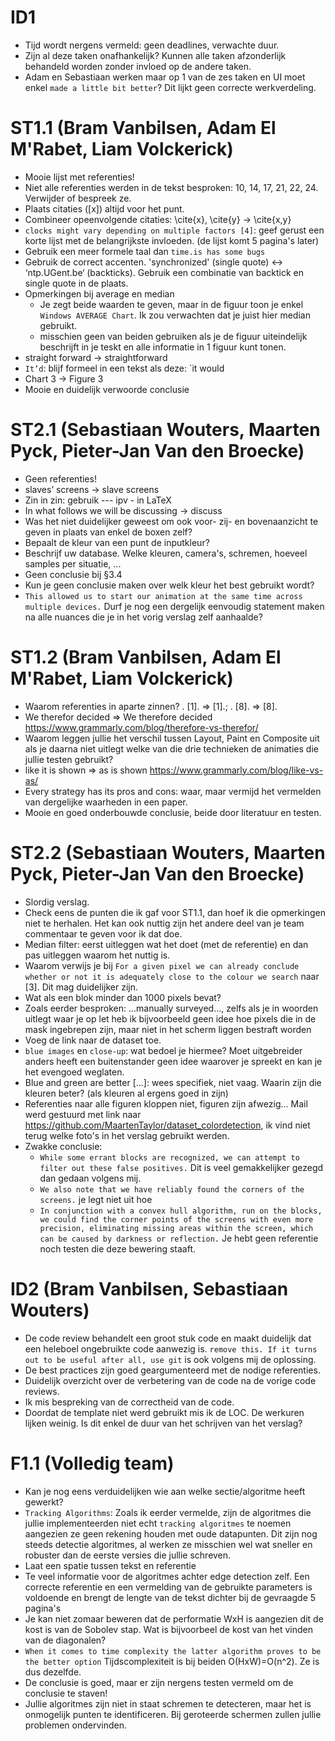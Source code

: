 # ID1
- Tijd wordt nergens vermeld: geen deadlines, verwachte duur.
- Zijn al deze taken onafhankelijk? Kunnen alle taken afzonderlijk behandeld worden zonder invloed op de andere taken.
- Adam en Sebastiaan werken maar op 1 van de zes taken en UI moet enkel `made a little bit better`? Dit lijkt geen correcte werkverdeling.

# ST1.1 (Bram Vanbilsen, Adam El M'Rabet, Liam Volckerick)
- Mooie lijst met referenties!
- Niet alle referenties werden in de tekst besproken: 10, 14, 17, 21, 22, 24. Verwijder of bespreek ze.
- Plaats citaties ([x]) altijd voor het punt.
- Combineer opeenvolgende citaties: \cite{x}, \cite{y} → \cite{x,y}
- `clocks might vary depending on multiple factors [4]`: geef gerust een korte lijst met de belangrijkste invloeden. (de lijst komt 5 pagina's later)
- Gebruik een meer formele taal dan `time.is has some bugs`
- Gebruik de correct accenten. 'synchronized' (single quote) ↔ ‘ntp.UGent.be‘ (backticks). Gebruik een combinatie van backtick en single quote in de plaats.
- Opmerkingen bij average en median
  - Je zegt beide waarden te geven, maar in de figuur toon je enkel `Windows AVERAGE Chart`. Ik zou verwachten dat je juist hier median gebruikt.
  - misschien geen van beiden gebruiken als je de figuur uiteindelijk beschrijft in je teskt en alle informatie in 1 figuur kunt tonen.
- straight forward → straightforward
- `It’d`:  blijf formeel in een tekst als deze: `it would
- Chart 3 → Figure 3
- Mooie en duidelijk verwoorde conclusie

# ST2.1 (Sebastiaan Wouters, Maarten Pyck, Pieter-Jan Van den Broecke)
- Geen referenties!
- slaves’ screens → slave screens
- Zin in zin: gebruik --- ipv - in LaTeX
- In what follows we will be discussing →  discuss
- Was het niet duidelijker geweest om ook voor- zij- en bovenaanzicht te geven in plaats van enkel de boxen zelf?
- Bepaalt de kleur van een punt de inputkleur?
- Beschrijf uw database. Welke kleuren,  camera's, schremen, hoeveel samples per situatie, ...
- Geen conclusie bij §3.4
- Kun je geen conclusie maken over welk kleur het best gebruikt wordt?
- `This allowed us to start our animation at the same time across multiple devices.` Durf je nog een dergelijk eenvoudig statement maken na alle nuances die je in het vorig verslag zelf aanhaalde?


# ST1.2 (Bram Vanbilsen, Adam El M'Rabet, Liam Volckerick)
- Waarom referenties in aparte zinnen? . [1]. ⇒ [1].;  . [8]. ⇒ [8].
- We therefor decided ⇒ We therefore decided https://www.grammarly.com/blog/therefore-vs-therefor/
- Waarom leggen jullie het verschil tussen Layout, Paint en Composite uit als je daarna niet uitlegt welke van die drie technieken de animaties die jullie testen gebruikt?
- like it is shown ⇒ as is shown https://www.grammarly.com/blog/like-vs-as/
- Every strategy has its pros and cons: waar, maar vermijd het vermelden van dergelijke waarheden in een paper.
- Mooie en goed onderbouwde conclusie, beide door literatuur en testen.

# ST2.2  (Sebastiaan Wouters, Maarten Pyck, Pieter-Jan Van den Broecke)
- Slordig verslag.
- Check eens de punten die ik gaf voor ST1.1, dan hoef ik die opmerkingen niet te herhalen. Het kan ook nuttig zijn het andere deel van je team commentaar te geven voor ik dat doe.
- Median filter: eerst uitleggen wat het doet (met de referentie) en dan pas uitleggen waarom het nuttig is.
- Waarom verwijs je bij `For a given pixel we can already conclude whether or not it is adequately close to the colour we search` naar [3]. Dit mag duidelijker zijn.
- Wat als een blok minder dan 1000 pixels bevat?
- Zoals eerder besproken: ...manually surveyed..., zelfs als je in woorden uitlegt waar je op let heb ik bijvoorbeeld geen idee hoe pixels die in de mask ingebrepen zijn, maar niet in het scherm liggen bestraft worden
- Voeg de link naar de dataset toe.
- `blue images` en `close-up`: wat bedoel je hiermee? Moet uitgebreider anders heeft een buitenstander geen idee waarover je spreekt en kan je het evengoed weglaten.
- Blue and green are better [...]: wees specifiek, niet vaag. Waarin zijn die kleuren beter? (als kleuren al ergens goed in zijn)
- Referenties naar alle figuren kloppen niet, figuren zijn afwezig...  Mail werd gestuurd met link naar https://github.com/MaartenTaylor/dataset_colordetection, ik vind niet terug welke foto's in het verslag gebruikt werden.
- Zwakke conclusie:
  - `While some errant blocks are recognized, we can attempt to filter out these false positives.` Dit is veel gemakkelijker gezegd dan gedaan volgens mij.
  - `We also note that we have reliably found the corners of the screens.` je legt niet uit hoe
  - `In conjunction with a convex hull algorithm, run on the blocks, we could find the corner points of the screens with even more precision, eliminating missing areas within the screen, which can be caused by darkness or reflection.` Je hebt geen referentie noch testen die deze bewering staaft.

# ID2 (Bram Vanbilsen, Sebastiaan Wouters)
- De code review behandelt een groot stuk code en maakt duidelijk dat een heleboel ongebruikte code aanwezig is. `remove this. If it turns out to be useful after all, use git` is ook volgens mij de oplossing.
- De best practices zijn goed geargumenteerd met de nodige referenties.
- Duidelijk overzicht over de verbetering van de code na de vorige code reviews.
- Ik mis bespreking van de correctheid van de code.
- Doordat de template niet werd gebruikt mis ik de LOC. De werkuren lijken weinig. Is dit enkel de duur van het schrijven van het verslag?

# F1.1 (Volledig team)
- Kan je nog eens verduidelijken wie aan welke sectie/algoritme heeft gewerkt?
- `Tracking Algorithms`: Zoals ik eerder vermelde, zijn de algoritmes die jullie implementeerden niet echt `tracking algoritmes` te noemen aangezien ze geen rekening houden met oude datapunten. Dit zijn nog steeds detectie algoritmes, al werken ze misschien wel wat sneller en robuster dan de eerste versies die jullie schreven.
- Laat een spatie tussen tekst en referentie
- Te veel informatie voor de algoritmes achter edge detection zelf. Een correcte referentie en een vermelding van de gebruikte parameters is voldoende en brengt de lengte van de tekst dichter bij de gevraagde 5 pagina's
- Je kan niet zomaar beweren dat de performatie WxH is aangezien dit de kost is van de Sobolev stap. Wat is bijvoorbeel de kost van het vinden van de diagonalen?
- `When it comes to time complexity the latter algorithm proves to be the better option` Tijdscomplexiteit is bij beiden O(HxW)=O(n^2). Ze is dus dezelfde.
- De conclusie is goed, maar er zijn nergens testen vermeld om de conclusie te staven!
- Jullie algoritmes zijn niet in staat schremen te detecteren, maar het is onmogelijk punten te identificeren. Bij geroteerde schermen zullen jullie problemen ondervinden.
